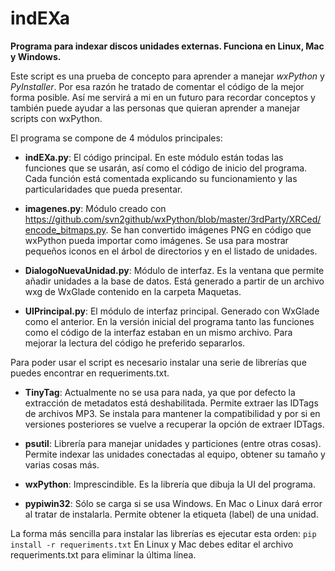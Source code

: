 # indEXa

**Programa para indexar discos unidades externas. Funciona en Linux, Mac y Windows.**

Este script es una prueba de concepto para aprender a manejar *wxPython* y *PyInstaller*. Por esa razón he tratado de comentar el código de la mejor forma posible. Así me servirá a mi en un futuro para recordar conceptos y también puede ayudar a las personas que quieran aprender a manejar scripts con wxPython.

El programa se compone de 4 módulos principales:

- **indEXa.py**: El código principal. En este módulo están todas las funciones que se usarán, así como el código de inicio del programa. Cada función está comentada explicando su funcionamiento y las particularidades que pueda presentar. 

- **imagenes.py**: Módulo creado con https://github.com/svn2github/wxPython/blob/master/3rdParty/XRCed/encode_bitmaps.py. Se han convertido imágenes PNG en código que wxPython pueda importar como imágenes. Se usa para mostrar pequeños iconos en el árbol de directorios y en el listado de unidades.

- **DialogoNuevaUnidad.py**: Módulo de interfaz. Es la ventana que permite añadir unidades a la base de datos. Está generado a partir de un archivo wxg de WxGlade contenido en la carpeta Maquetas.

- **UIPrincipal.py**: El módulo de interfaz principal. Generado con WxGlade como el anterior. En la versión inicial del programa tanto las funciones como el código de la interfaz estaban en un mismo archivo. Para mejorar la lectura del código he preferido separarlos.

Para poder usar el script es necesario instalar una serie de librerías que puedes encontrar en requeriments.txt.

- **TinyTag**: Actualmente no se usa para nada, ya que por defecto la extracción de metadatos está deshabilitada. Permite extraer las IDTags de archivos MP3. Se instala para mantener la compatibilidad y por si en versiones posteriores se vuelve a recuperar la opción de extraer IDTags.

- **psutil**: Librería para manejar unidades y particiones (entre otras cosas). Permite indexar las unidades conectadas al equipo, obtener su tamaño y varias cosas más.

- **wxPython**: Imprescindible. Es la librería que dibuja la UI del programa.

- **pypiwin32**: Sólo se carga si se usa Windows. En Mac o Linux dará error al tratar de instalarla. Permite obtener la etiqueta (label) de una unidad.

La forma más sencilla para instalar las librerías es ejecutar esta orden: `pip install -r requeriments.txt`
En Linux y Mac debes editar el archivo requeriments.txt para eliminar la última línea.

